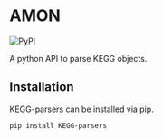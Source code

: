 # AMON
[![PyPI](https://img.shields.io/pypi/v/KEGG-parser.svg?style=flat)](https://pypi.python.org/pypi/KEGG-parser) 

A python API to parse KEGG objects.

## Installation

KEGG-parsers can be installed via pip.
```bash
pip install KEGG-parsers
```
